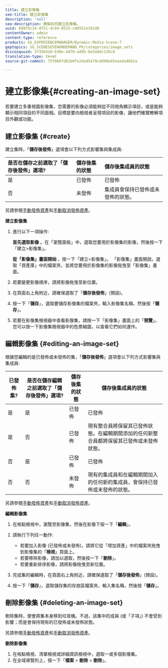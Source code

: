 ```yaml
---
title: 建立影像集
seo-title: 建立影像集
description: 'null'
seo-description: 瞭解如何建立影像集。
uuid: 689fdc14-4f51-4c94-8515-cd8551e101d8
contentOwner: admin
content-type: reference
products: SG_EXPERIENCEMANAGER/Dynamic-Media-Scene-7
geptopics: SG_SCENESEVENONDEMAND_PK/categories/image_sets
discoiquuid: 3f356410-b30e-4870-ad95-6e5a9dc126c8
translation-type: tm+mt
source-git-commit: 75f006fd81b0fe2dad5479cdd98e45eaada46b2a

---
```



# 建立影像集{#creating-an-image-set}

若要建立多重視圖影像集，您需要的影像必須能夠從不同視角顯示項目，或是能夠顯示相同項目的不同面相。目標是要向檢視者呈現項目的影像，讓他們確實瞭解項目外觀或功能。

## 建立影像集 {#create}

建立集時，「**儲存後發佈**」選項會以下列方式影響集與集成員:

| 是否在儲存之前選取了「儲存後發佈」選項? | 儲存後集的狀態 | 儲存後集成員的狀態 |
|:--- |:--- |:--- |
| 是 | 已發佈 | 已發佈 |
| 否 | 未發佈 | 集成員會保持已發佈或未發佈的狀態。 |

另請參閱[手動發佈資產](publishing-files.md#manually_publishing_assets)和[手動取消發佈資產](publishing-files.md#manually_unpublishing_assets)。

**建立影像集**

1. 進行以下一項操作:

   **首先選取影像** 。在「瀏覽面板」中，選取您要用於影像集的影像，然後按一下「建立>影像集」。

   **從「影像集」畫面開始** ，按一下「建立>影像集」。 「影像集」畫面開啟。選取「資產庫」中的檔案夾，並將您要用於影像集的影像拖曳至「影像集」畫面。

1. 若要變更影像順序，請將影像拖曳至新位置。
1. 在頁面右上角附近，請確保選取了「**儲存後發佈**」(預設)。
1. 按一下「**儲存**」，選取要儲存影像集的檔案夾，輸入影像集名稱，然後按「**儲存**」。
1. 若要在影像集檢視器中查看影像集，請按一下「影像集」畫面上的「**預覽**」。您可以按一下影像集檢視器中的色票縮圖，以查看它們如何運作。

## 編輯影像集 {#editing-an-image-set}

根據您編輯的是已發佈或未發佈的集，「**儲存後發佈**」選項會以下列方式影響集與集成員:

| 已發佈集? | 是否在儲存編輯之前選取了「儲存後發佈」選項? | 儲存後集的狀態 | 儲存後集成員的狀態 |
|--- |--- |--- |--- |
| 是 | 是 | 已發佈 | 已發佈 |
| 是 | 否 | 已發佈 | 現有整合員將保留其已發佈狀態。在編輯期間添加的任何新整合員都將保留其已發佈或未發佈狀態。 |
| 否 | 是 | 已發佈 | 已發佈 |
| 否 | 否 | 未發佈 | 現有的集成員和在編輯期間加入的任何新的集成員，會保持已發佈或未發佈的狀態。 |

另請參閱[手動發佈資產](publishing-files.md#manually_publishing_assets)和[手動取消發佈資產](publishing-files.md#manually_unpublishing_assets)。

**編輯影像集**

1. 在格點檢視中，瀏覽至影像集，然後在影像下按一下「**編輯**」。
1. 請執行下列任一動作:

   * 若要加入影像 (已發佈或未發佈)，請將它從「增加資產」中的檔案夾拖曳到影像集的「**檢視**」頁面上。
   * 若要移除影像，請加以選取，然後按一下「**刪除**」。
   * 若要重新排序影像，請將影像拖曳至新位置。

1. 完成集的編輯時，在頁面右上角附近，請確保選取了「**儲存後發佈**」(預設)。
1. 按一下「**儲存**」，選取儲存集的存放區檔案夾，輸入集名稱，然後按「**儲存**」。

## 刪除影像集 {#deleting-an-image-set}

刪除集時，便會將集本身移到垃圾桶。不過，該集中的成員 (或「子項」) 不會受到影響；而是會保持現有的已發佈或未發佈狀態。

另請參閱[手動發佈資產](publishing-files.md#manually_publishing_assets)和[手動取消發佈資產](publishing-files.md#manually_unpublishing_assets)。

**刪除影像集**

1. 在格點檢視、清單檢視或詳細資訊檢視中，選取一或多個影像集。
1. 在全域導覽列上，按一下「**檔案** > **刪除** > **刪除**」。

